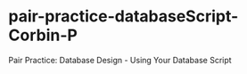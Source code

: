# pair-practice-databaseScript-Corbin-P
Pair Practice: Database Design - Using Your Database Script
